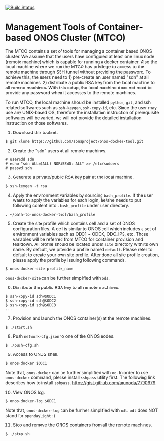 [![Build Status](https://travis-ci.org/sonaproject/onos-docker-tool.svg?branch=master)](https://travis-ci.org/sonaproject/onos-docker-tool)

# Management Tools of Container-based ONOS Cluster (MTCO)

The MTCO contains a set of tools for managing a container based ONOS cluster. We assume that the users have configured at least one linux node (remote machine) which is capable for running a docker container. Also the local machine where we run the MTCO has privilege to access to the remote machine through SSH tunnel without providing the password. To achieve this, the users need to 1) pre-create an user named "sdn" at all remote machines; 2) distribute a public RSA key from the local machine to all remote machines. With this setup, the local machine does not need to provide any password when it accesses to the remote machines.

To run MTCO, the local machine should be installed `python`, `git`, and ssh related softwares such as `ssh-keygen`, `ssh-copy-id`, etc. Since the user may use any UNIX-based OS, therefore the installation instruction of prerequisite softwares will be varied, we will not provide the detailed installation instruction on those softwares.

1. Download this toolset.
```
$ git clone https://github.com/sonaproject/onos-docker-tool.git
```

2. Create the "sdn" users at all remote machines.
```
# useradd sdn
# echo "sdn ALL=(ALL) NOPASSWD: ALL" >> /etc/sudoers
# passwd sdn
```

3. Generate a private/public RSA key pair at the local machine.
```
$ ssh-keygen -t rsa
```

4. Apply the environment variables by sourcing `bash_profile`. If the user wants to apply the variables for each login, he/she needs to put following content into `.bash_profile` under user directory.
```
. ~/path-to-onos-docker-tool/bash_profile
```

5. Create the site profile which contains cell and a set of ONOS configuration files. A cell is similar to ONOS cell which includes a set of environment variables such as ODC1 ~ ODCX, ODC_IPS, etc. Those variables will be referred from MTCO for container provision and teardown. All profile should be located under `site` directory with its own name. By default, we provide a profile named `default`. Please refer to default to create your own site profile. After done all site profile creation, please apply the profile by issuing following commands.
```
$ onos-docker-site profile_name
```
`onos-docker-site` can be further simplified with `ods`.

6. Distribute the public RSA key to all remote machines.
```
$ ssh-copy-id sdn@$ODC1
$ ssh-copy-id sdn@$ODC2
$ ssh-copy-id sdn@$ODC3
...
```

7. Provision and launch the ONOS container(s) at the remote machines.
```
$ ./start.sh
```

8. Push `network-cfg.json` to one of the ONOS nodes.
```
$ ./push-cfg.sh
```

9. Access to ONOS shell.
```
$ onos-docker $ODC1
```
Note that, `onos-docker` can be further simplified with `od`. In order to use `onos-docker` command, please install `sshpass` utility first.
The following link describes how to install `sshpass`. https://gist.github.com/arunoda/7790979

10. View ONOS log.
```
$ onos-docker-log $ODC1
```
Note that, `onos-docker-log` can be further simplified with `odl`. `odl` does NOT stand for `opendaylight` :)

11. Stop and remove the ONOS containers from all the remote machines.
```
$ ./stop.sh
```
